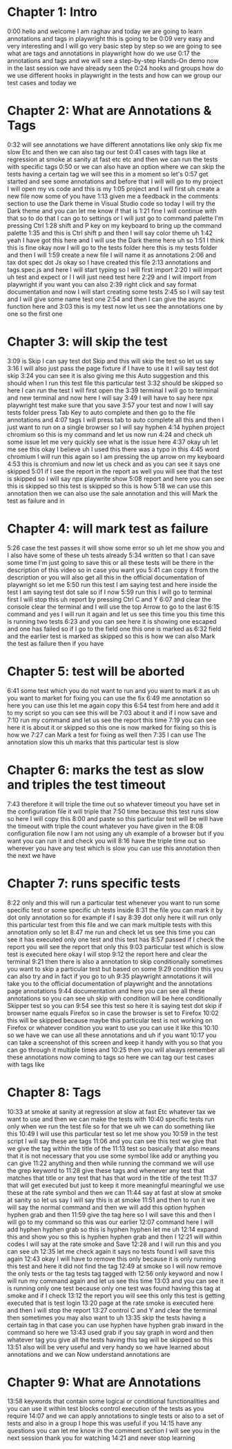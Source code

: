 # Chapter 1: Intro
0:00 hello and welcome I am raghav and today we are going to learn annotations and tags in playwright this is going to be
0:09 very easy and very interesting and I will go very basic step by step so we are going to see what are tags and annotations in playwright how do we use
0:17 the annotations and tags and we will see a step-by-step Hands-On demo now in the last session we have already seen the
0:24 hooks and groups how do we use different hooks in playwright in the tests and how can we group our test cases and today we

# Chapter 2: What are Annotations & Tags
0:32 will see annotations we have different annotations like only skip fix me slow Etc and then we can also tag our test
0:41 cases with tags like at regression at smoke at sanity at fast etc etc and then we can run the tests with specific tags
0:50 or we can also have an option where we can skip the tests having a certain tag we will see this in a moment so let's
0:57 get started and see some annotations and before that I will will go to my project I will open my vs code and this is my
1:05 project and I will first uh create a new file now some of you have
1:13 given me a feedback in the comments section to use the Dark theme in Visual Studio code so today I will try the Dark theme and you can let me know if that is
1:21 fine I will continue with that so to do that I can go to settings or I will just go to command palette I'm pressing Ctrl
1:28 shift and P key on my keyboard to bring up the command palette
1:35 and this is Ctrl shift p and then I will say color theme uh
1:42 yeah I have got this here and I will use the Dark theme here uh so
1:51 I think this is fine okay now I will go to the tests folder here this is my tests folder and then I will
1:59 create a new file I will name it as annotations
2:06 and tax dot spec dot Js okay so I have created this file
2:13 annotations and tags.spec.js and here I will start typing so I will first import
2:20 I will import uh test and expect or I I will just need test here
2:29 and I will import from playwright if you want you can also
2:39 right click and say format documentation and now I will start creating some tests
2:45 so I will say test and I will give some name test one
2:54 and then I can give the async function here and
3:03 this is my test now let us see the annotations one by one so the first one

# Chapter 3: will skip the test
3:09 is Skip I can say test dot Skip and this will skip the test so let us say
3:16 I will also just pass the page fixture if I have to use it I will say test dot skip
3:24 you can see it is also giving me this Auto suggestion and this should when I run this test file this particular test
3:32 should be skipped so here I can run the test I will first open the
3:39 terminal I will go to terminal and new terminal and now here I will say
3:49 I will have to say here npx playwright test make sure that you save
3:57 your test and now I will say tests folder press Tab Key to auto complete and then go to the file annotations and
4:07 tags I will press tab to auto complete all this and then I just want to run on a single browser so I will say hyphen
4:14 hyphen project chromium so this is my command and let us now run
4:24 and check uh some issue let me very quickly see what is the issue here
4:37 okay uh let me see this okay I believe uh I used this there was a typo in this
4:45 word chromium I will run this again so I am pressing the up arrow on my keyboard
4:53 this is chromium and now let us check and as you can see it says one skipped
5:01 if I see the report in the report as well you will see that the test is skipped so I will say npx playwrite show
5:08 report and here you can see this is skipped so this test is skipped so this is how
5:18 we can use this annotation then we can also use the sale annotation and this will Mark the test as failure and in

# Chapter 4: will mark test as failure
5:26 case the test passes it will show some error so uh let me show you and I also have some of these uh tests already
5:34 written so that I can save some time I'm just going to save this or all these tests will be there in the description of this video so in case you want you
5:41 can copy it from the description or you will also get all this in the official documentation of playwright so let me
5:50 run this test I am saying test and here inside the test I am saying test dot sale so if I now
5:59 run this I will go to terminal first I will stop this uh report by pressing Ctrl C and Y
6:07 and clear the console clear the terminal and I will use the top Arrow to go to the last
6:15 command and yes I will run it again and let us see this time you this time this is running two tests
6:23 and you can see here it is showing one escaped and one has failed so if I go to the field one this one is marked as
6:32 field and the earlier test is marked as skipped so this is how we can also Mark the test as failure then if you have

# Chapter 5: test will be aborted
6:41 some test which you do not want to run and you want to mark it as uh you want to market for fixing you can use the fix
6:49 me annotation so here you can use this let me again copy this
6:54 test from here and add it to my script so you can see this will be
7:03 about it and if I now save and
7:10 run my command and let us see the report this time
7:19 you can see here it is about it or skipped so this one is now marked for fixing so this is how we
7:27 can Mark a test for fixing as well then
7:35 I can use The annotation slow this uh marks that this particular test is slow

# Chapter 6: marks the test as slow and triples the test timeout
7:43 therefore it will triple the time out so whatever timeout you have set in the configuration file it will triple that
7:50 time because this test runs slow so here I will copy this
8:00 and paste so this particular test will be will have the timeout with triple the count whatever you have given in the
8:08 configuration file now I am not using any uh example of a browser but if you want you can run it and check you will
8:16 have the triple time out so wherever you have any test which is slow you can use this annotation then the next we have

# Chapter 7: runs specific tests
8:22 only and this will run a particular test whenever you want to run some specific test or some specific uh tests inside
8:31 the file you can mark it by dot only annotation so for example if I say
8:39 dot only here it will run only this particular test from this file and we can mark multiple tests with this annotation only so let
8:47 me run and check let us see this time you can see it has executed only one test and this test has
8:57 passed if I check the report you will see the report that only this
9:03 particular test which is slow test is executed here okay I will stop
9:12 the report here and clear the terminal
9:21 then there is also a annotation to skip conditionally sometimes you want to skip a particular test but based on some
9:29 condition this you can also try and in fact if you go to uh
9:35 playwright annotations it will take you to the official documentation of playwright and the annotations page annotations
9:44 documentation and here you can see all these annotations so you can see uh skip with condition will be here conditionally Skipper test so you can
9:54 see this test so here it is saying test dot skip if browser name equals Firefox so in case the browser is set to Firefox
10:02 this will be skipped because maybe this particular test is not working on Firefox or whatever condition you want to use you can use it like this
10:10 so we have we can use all these annotations and uh if you want
10:17 you can take a screenshot of this screen and keep it handy with you so that you can go through it multiple times and
10:25 then you will always remember all these annotations now coming to tags so here we can tag our test cases with tags like

# Chapter 8: Tags
10:33 at smoke at sanity at regression at slow at fast Etc whatever tax we want to use and then we can make the tests with
10:40 specific tests run only when we run the test file so for that we uh we can do something like this
10:49 I will use this particular test so let me show you
10:59 in the test script I will say these are tags
11:06 and you can see this test we give that we give the tag within the title of the
11:13 test so basically that also means that it is not necessary that you use some symbol like add or anything you can give
11:22 anything and then while running the command we will use the grep keyword to
11:28 give these tags and whenever any test that matches that title or any test that has that word in the title of the test
11:37 that will get executed but just to keep it more meaningful meaningful we use these at the rate symbol and then we can
11:44 say at fast at slow at smoke at sanity so let us say I will say this is at smoke
11:51 and then to run it we will say the normal command and then we will add this option hyphen hyphen grab and then
11:59 give the tag here so I will save this and then I will go to my command so this was our earlier
12:07 command here I will add hyphen hyphen grab so this is hyphen hyphen let me uh
12:14 expand this and show you so this is hyphen hyphen grab and then I
12:21 will within codes I will say at the rate smoke and Save
12:28 and I will run this and you can see uh
12:35 let me check again it says no tests found I will save this again
12:43 okay I will have to remove this only because it is only running this test and here it did not find the tag
12:49 at smoke so I will now remove the only tests or the tag tests tag tagged with
12:56 only keyword and now I will run my command again and let us see this time
13:03 and you can see it is running only one test because only one test was found having this tag at smoke and if I check
13:12 the report you will see this only this test is getting executed that is test login
13:20 page at the rate smoke is executed here and then I will stop the report
13:27 control C and Y and clear the terminal then sometimes you may also want to uh
13:35 skip the tests having a certain tag in that case you can use hyphen have hyphen grab inward in the command so here we
13:43 used grab if you say graph in word and then whatever tag you give all the tests having this tag will be skipped so this
13:51 also will be very useful and very handy so we have learned about annotations and we can Now understand annotations are

# Chapter 9: What are Annotations
13:58 keywords that contain some logical or conditional functionalities and you can use it within test blocks control execution of the tests as you require
14:07 and we can apply annotations to single tests or also to a set of tests and also in a group I hope this was useful if you
14:15 have any questions you can let me know in the comment section I will see you in the next session thank you for watching
14:21 and never stop learning